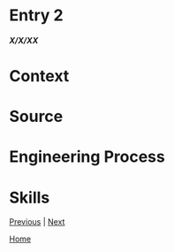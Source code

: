 # Entry 2
##### X/X/XX

# Context
# Source
# Engineering Process
# Skills

[Previous](entry01.md) | [Next](entry03.md)

[Home](../README.md)
